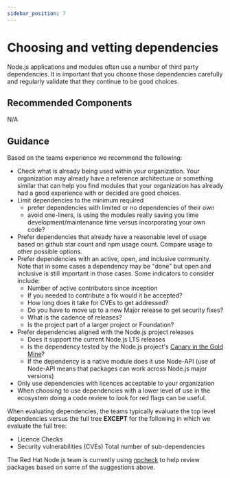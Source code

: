 ```yaml
---
sidebar_position: 7
---
```

# Choosing and vetting dependencies

Node.js applications and modules often use a number of third party
dependencies. It is important that you choose those dependencies
carefully and regularly validate that they continue to be good
choices.

## Recommended Components

N/A

## Guidance

Based on the teams experience we recommend the following:

* Check what is already being used within your organization. Your
  organization may already have a reference architecture or something
  similar that can help you find modules that your organization has
  already had a good experience with or decided are good choices.
* Limit dependencies to the minimum required
  * prefer dependencies with limited or no dependencies of their own
  * avoid one-liners, is using the modules really saving you time 
    development/maintenance time versus incorporating your own code?
* Prefer dependencies that already have a reasonable level of usage 
  based on github star count and npm usage count. Compare usage
  to other possible options.
* Prefer dependencies with an active, open, and inclusive community. 
  Note that in some cases a dependency may be "done" but open and 
  inclusive is still important in those cases. Some
  indicators to consider include:
  * Number of active contributors since inception
  * If you needed to contribute a fix would it be accepted?
  * How long does it take for CVEs to get addressed?
  * Do you have to move up to a new Major release to get security fixes?
  * What is the cadence of releases?
  * Is the project part of a larger project or Foundation?
* Prefer dependencies aligned with the Node.js project releases
  * Does it support the current Node.js LTS releases
  * Is the dependency tested by the Node.js project's
    [Canary in the Gold Mine](https://github.com/nodejs/citgm)?
  * If the dependency is a native module does it use Node-API (use
    of Node-API means that packages can work across Node.js major versions)
* Only use dependencies with licences acceptable to your organization
* When choosing to use dependencies with a lower level of use in the 
  ecosystem doing a code review to look for red flags can be useful.

When evaluating dependencies, the teams typically evaluate the top level
dependencies versus the full tree **EXCEPT** for the following in which
we evaluate the full tree:
* Licence Checks
* Security vulnerabilities (CVEs)
Total number of sub-dependencies

The Red Hat Node.js team is currently using
[npcheck](https://github.com/nodeshift/npcheck)
to help review packages based on some of the suggestions above.
